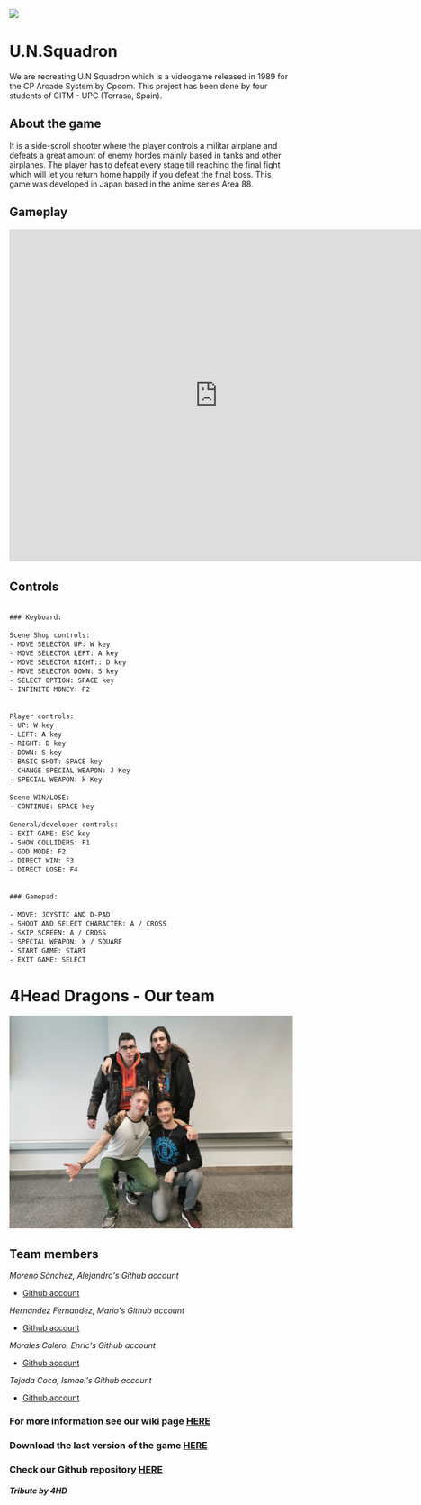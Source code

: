 ![](https://github.com/IsmaUPC/Proyecto1_4HD/blob/master/assets/wiki/Imagenes/Redimensiones%20IU/Logo%20U.N.Squadron)


# U.N.Squadron

We are recreating U.N Squadron which is a videogame released in 1989 for the CP Arcade System by Cpcom. This project has been done by four students of CITM - UPC (Terrasa, Spain).

## About the game

It is a side-scroll shooter where the player controls a militar airplane and defeats a great amount of enemy hordes mainly based in tanks and other airplanes. The player has to defeat every stage till reaching the final fight which will let you return home happily if you defeat the final boss. This game was developed in Japan based in the anime series Area 88.

## Gameplay

<iframe width="740" height="590" src="https://youtu.be/IAedd1ZcyT4" frameborder="0" allowfullscreen></iframe>

## Controls
~~~~~~~~~~~~~~~

### Keyboard:

Scene Shop controls:
- MOVE SELECTOR UP: W key
- MOVE SELECTOR LEFT: A key
- MOVE SELECTOR RIGHT:: D key
- MOVE SELECTOR DOWN: S key
- SELECT OPTION: SPACE key
- INFINITE MONEY: F2


Player controls:
- UP: W key
- LEFT: A key
- RIGHT: D key
- DOWN: S key
- BASIC SHOT: SPACE key
- CHANGE SPECIAL WEAPON: J Key
- SPECIAL WEAPON: k Key

Scene WIN/LOSE:
- CONTINUE: SPACE key

General/developer controls:
- EXIT GAME: ESC key
- SHOW COLLIDERS: F1
- GOD MODE: F2
- DIRECT WIN: F3
- DIRECT LOSE: F4


### Gamepad:

- MOVE: JOYSTIC AND D-PAD
- SHOOT AND SELECT CHARACTER: A / CROSS
- SKIP SCREEN: A / CROSS
- SPECIAL WEAPON: X / SQUARE
- START GAME: START
- EXIT GAME: SELECT
~~~~~~~~~~~~~~~

# 4Head Dragons - Our team

![](https://raw.githubusercontent.com/IsmaUPC/Proyecto_1_HIMA/master/assets/wiki/IMG_20200228_120143_1.jpg)

## Team members

_Moreno Sánchez, Alejandro's  Github account_

* [Github account](https://github.com/JandroK)

_Hernandez Fernandez, Mario's Github account_

* [Github account](https://github.com/MHF13)

_Morales Calero, Enric's Github account_

* [Github account](https://github.com/enricmc19)

_Tejada Coca, Ismael's Github account_

* [Github account](https://github.com/IsmaUPC)


### For more information see our wiki page [HERE](https://github.com/IsmaUPC/Proyecto1_4HD/wiki)
### Download the last version of the game [HERE]()
### Check our Github repository [HERE](https://github.com/IsmaUPC/Proyecto1_4HD)

#### _Tribute by 4HD_
